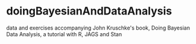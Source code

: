# doingBayesianAndDataAnalysis
data and exercises accompanying John Kruschke's book, Doing Bayesian Data Analysis, a tutorial with R, JAGS and Stan
